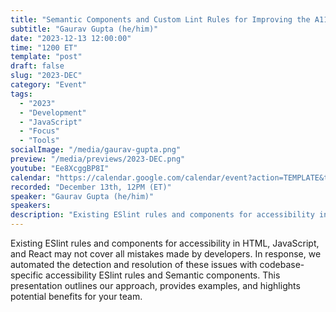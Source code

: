 ```yaml
---
title: "Semantic Components and Custom Lint Rules for Improving the A11y Mindset"
subtitle: "Gaurav Gupta (he/him)"
date: "2023-12-13 12:00:00"
time: "1200 ET"
template: "post"
draft: false
slug: "2023-DEC"
category: "Event"
tags:
  - "2023"
  - "Development"
  - "JavaScript"
  - "Focus"
  - "Tools"
socialImage: "/media/gaurav-gupta.png"
preview: "/media/previews/2023-DEC.png"
youtube: "Ee8XcggBP8I"
calendar: "https://calendar.google.com/calendar/event?action=TEMPLATE&tmeid=NTY0ODNvZGlybzA1bnBvdjNqYW82MjNxNHIgdGVhbUBhMTF5dGFsa3MuY29t&tmsrc=team%40a11ytalks.com"
recorded: "December 13th, 12PM (ET)"
speaker: "Gaurav Gupta (he/him)"
speakers:
description: "Existing ESlint rules and components for accessibility in HTML, JavaScript, and React may not cover all mistakes made by developers. In response, we automated the detection and resolution of these issues with codebase-specific accessibility ESlint rules and Semantic components. This presentation outlines our approach, provides examples, and highlights potential benefits for your team."
---
```

Existing ESlint rules and components for accessibility in HTML, JavaScript, and React may not cover all mistakes made by developers. In response, we automated the detection and resolution of these issues with codebase-specific accessibility ESlint rules and Semantic components. This presentation outlines our approach, provides examples, and highlights potential benefits for your team.
